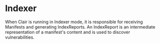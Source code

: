 # Indexer

When Clair is running in Indexer mode, it is responsible for receiving Manifests and generating IndexReports. An IndexReport is an intermediate representation of a manifest's content and is used to discover vulnerabilities.
